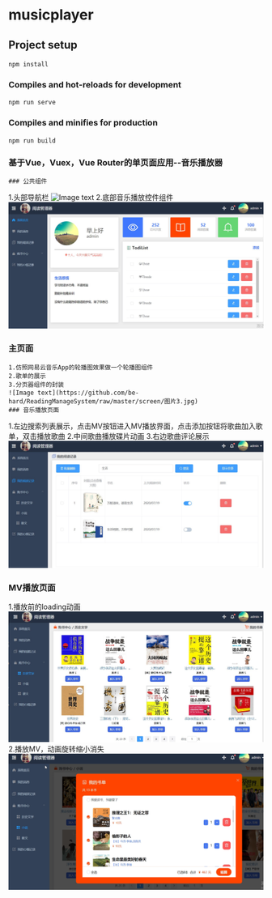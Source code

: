 # musicplayer

## Project setup
```
npm install
```

### Compiles and hot-reloads for development
```
npm run serve
```

### Compiles and minifies for production
```
npm run build
```

### 基于Vue，Vuex，Vue Router的单页面应用--音乐播放器
```
### 公共组件
```
1.头部导航栏
![Image text](https://github.com/be-hard/ReadingManageSystem/raw/master/screen/图片1.jpg)
2.底部音乐播放控件组件
![Image text](https://github.com/be-hard/ReadingManageSystem/raw/master/screen/图片2.jpg)
### 主页面
```
1.仿照网易云音乐App的轮播图效果做一个轮播图组件
2.歌单的展示
3.分页器组件的封装
![Image text](https://github.com/be-hard/ReadingManageSystem/raw/master/screen/图片3.jpg)
### 音乐播放页面
```
1.左边搜索列表展示，点击MV按钮进入MV播放界面，点击添加按钮将歌曲加入歌单，双击播放歌曲
2.中间歌曲播放碟片动画
3.右边歌曲评论展示
![Image text](https://github.com/be-hard/ReadingManageSystem/raw/master/screen/图片4.jpg)
### MV播放页面
1.播放前的loading动画
![Image text](https://github.com/be-hard/ReadingManageSystem/raw/master/screen/图片5.jpg)
2.播放MV，动画旋转缩小消失
![Image text](https://github.com/be-hard/ReadingManageSystem/raw/master/screen/图片6.jpg)



